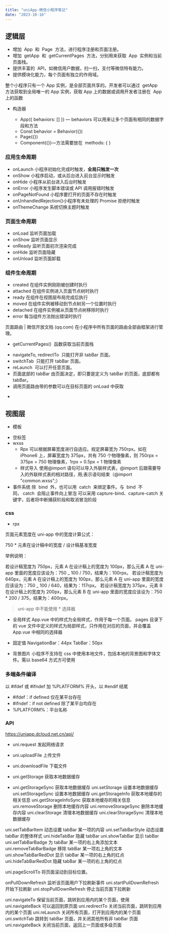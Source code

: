 ```yaml
---
title: "uniApp-微信小程序笔记"
date: "2023-10-16"
---
```


## 逻辑层

- 增加  App  和  Page  方法，进行程序注册和页面注册。
- 增加  getApp  和  getCurrentPages  方法，分别用来获取  App  实例和当前页面栈。
- 提供丰富的  API，如微信用户数据，扫一扫，支付等微信特有能力。
- 提供模块化能力，每个页面有独立的作用域。

整个小程序只有一个 App 实例，是全部页面共享的。开发者可以通过  getApp  方法获取到全局唯一的 App 实例，获取 App 上的数据或调用开发者注册在  App  上的函数

- 构造器

  - App({ behaviors: [] }) — behaviors 可以用来让多个页面有相同的数据字段和方法
  - Const behavior = Behavior({})
  - Page({})
  - Component({})—方法需要放在  methods: { }

### 应用生命周期

- onLaunch 小程序初始化完成时触发，**全局只触发一次**
- onShow 小程序启动，或从后台进入前台显示时触发
- onHide 小程序从前台进入后台时触发
- onError 小程序发生脚本错误或 API 调用报错时触发
- onPageNotFound 小程序要打开的页面不存在时触发
- onUnhandledRejection()小程序有未处理的 Promise 拒绝时触发
- onThemeChange 系统切换主题时触发

### 页面生命周期

- onLoad 监听页面加载
- onShow 监听页面显示
- onReady 监听页面初次渲染完成
- onHide 监听页面隐藏
- onUnload 监听页面卸载

### 组件生命周期

- created 在组件实例刚刚被创建时执行
- attached 在组件实例进入页面节点树时执行
- ready 在组件在视图层布局完成后执行
- moved 在组件实例被移动到节点树另一个位置时执行
- detached 在组件实例被从页面节点树移除时执行
- error 每当组件方法抛出错误时执行

页面路由 | 微信开放文档 (qq.com)
在小程序中所有页面的路由全部由框架进行管理。

- getCurrentPages()  函数获取当前页面栈

* navigateTo, redirectTo  只能打开非 tabBar 页面。
* switchTab  只能打开 tabBar 页面。
* reLaunch  可以打开任意页面。
* 页面底部的 tabBar 由页面决定，即只要是定义为 tabBar 的页面，底部都有 tabBar。
* 调用页面路由带的参数可以在目标页面的 onLoad 中获取

-

## 视图层

- 模板
  <template name="staffName">
  <view>
  FirstName: {{firstName}}, LastName: {{lastName}}
  </view>
  </template>

<template is="staffName" data="{{...staffA}}"></template>
<template is="staffName" data="{{...staffB}}"></template>
<template is="staffName" data="{{...staffC}}"></template>

- 空标签 <block>
- wxss
  - Rpx 可以根据屏幕宽度进行自适应。规定屏幕宽为 750rpx。如在 iPhone6 上，屏幕宽度为 375px，共有 750 个物理像素，则 750rpx = 375px = 750 物理像素，1rpx = 0.5px = 1 物理像素
  - 样式导入 使用@import 语句可以导入外联样式表，@import 后跟需要导入的外联样式表的相对路径，用;表示语句结束（@import "common.wxss";）
- 事件系统
  除  bind  外，也可以用  catch  来绑定事件。与  bind  不同， catch  会阻止事件向上冒泡
  可以采用 capture-bind、capture-catch 关键字，后者将中断捕获阶段和取消冒泡阶段

### css

- rpx

页面元素宽度在 uni-app 中的宽度计算公式：

750 \* 元素在设计稿中的宽度 / 设计稿基准宽度

举例说明：

若设计稿宽度为 750px，元素 A 在设计稿上的宽度为 100px，那么元素 A 在 uni-app 里面的宽度应该设为：750 _ 100 / 750，结果为：100rpx。
若设计稿宽度为 640px，元素 A 在设计稿上的宽度为 100px，那么元素 A 在 uni-app 里面的宽度应该设为：750 _ 100 / 640，结果为：117rpx。
若设计稿宽度为 375px，元素 B 在设计稿上的宽度为 200px，那么元素 B 在 uni-app 里面的宽度应该设为：750 \* 200 / 375，结果为：400rpx。

> uni-app 中不能使用 \* 选择器

- 全局样式
  App.vue 中的样式为全局样式，作用于每一个页面。
  pages 目录下 的 vue 文件中定义的样式为局部样式，只作用在对应的页面，并会覆盖 App.vue 中相同的选择器

- 固定值
  NavigationBar：44px
  TabBar：50px

- 背景图片
  小程序不支持在 css 中使用本地文件，包括本地的背景图和字体文件。需以 base64 方式方可使用

### 多端条件编译

以 #ifdef 或 #ifndef 加 %PLATFORM% 开头，以 #endif 结尾

- #ifdef：if defined 仅在某平台存在
- #ifndef：if not defined 除了某平台均存在
- %PLATFORM%：平台名称

### API

https://uniapp.dcloud.net.cn/api/

- uni.request 发起网络请求
- uni.uploadFile 上传文件
- uni.downloadFile 下载文件

- uni.getStorage 获取本地数据缓存
- uni.getStorageSync 获取本地数据缓存
  uni.setStorage 设置本地数据缓存
  uni.setStorageSync 设置本地数据缓存
  uni.getStorageInfo 获取本地缓存的相关信息
  uni.getStorageInfoSync 获取本地缓存的相关信息
  uni.removeStorage 删除本地缓存内容
  uni.removeStorageSync 删除本地缓存内容
  uni.clearStorage 清理本地数据缓存
  uni.clearStorageSync 清理本地数据缓存

uni.setTabBarItem 动态设置 tabBar 某一项的内容
uni.setTabBarStyle 动态设置 tabBar 的整体样式
uni.hideTabBar 隐藏 tabBar
uni.showTabBar 显示 tabBar
uni.setTabBarBadge 为 tabBar 某一项的右上角添加文本
uni.removeTabBarBadge 移除 tabBar 某一项右上角的文本
uni.showTabBarRedDot 显示 tabBar 某一项的右上角的红点
uni.hideTabBarRedDot 隐藏 tabBar 某一项的右上角的红点

uni.pageScrollTo 将页面滚动到目标位置。

onPullDownRefresh 监听该页面用户下拉刷新事件
uni.startPullDownRefresh 开始下拉刷新
uni.stopPullDownRefresh 停止当前页面下拉刷新

uni.navigateTo 保留当前页面，跳转到应用内的某个页面，使用 uni.navigateBack 可以返回到原页面
uni.redirectTo 关闭当前页面，跳转到应用内的某个页面
uni.reLaunch 关闭所有页面，打开到应用内的某个页面
uni.switchTab 跳转到 tabBar 页面，并关闭其他所有非 tabBar 页面
uni.navigateBack 关闭当前页面，返回上一页面或多级页面
